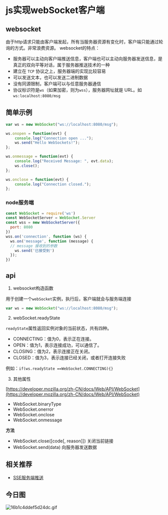 # js实现webSocket客户端
## websocket
由于http请求只能由客户端发起，所有当服务器资源有变化时，客户端只能通过轮询的方式。非常浪费资源。
websocket的特点：
- 服务器可以主动向客户端推送信息，客户端也可以主动向服务器发送信息，是真正的双向平等对话，属于服务器推送技术的一种
- 建立在 `TCP` 协议之上，服务器端的实现比较容易
- 可以发送文本，也可以发送二进制数据
- 没有同源限制，客户端可以与任意服务器通信
- 协议标识符是`ws`（如果加密，则为`wss`），服务器网址就是 URL。如`ws:localhost:8080/msg`

## 简单示例

```js
var ws = new WebSocket("ws://localhost:8080/msg");

ws.onopen = function(evt) {
	console.log("Connection open ...");
	ws.send("Hello WebSockets!");
};

ws.onmessage = function(evt) {
	console.log("Received Message: ", evt.data);
	ws.close();
};

ws.onclose = function(evt) {
	console.log("Connection closed.");
};

```

### node服务端

```js
const WebSocket = require('ws')
const WebSocketServer = WebSocket.Server
const wss = new WebSocketServer({
  port: 8080
})
wss.on('connection', function (ws) {
  ws.on('message', function (message) {
  // message 接收到的参数
    ws.send('已接受到')
  });
})
```

## api
1.  websocket构造函数

用于创建一个`webSocket`实例，执行后，客户端就会与服务端连接

```js
var ws = new WebSocket("ws://localhost:8080/msg");

```

2. webSocket.readyState

`readyState`属性返回实例对象的当前状态，共有四种。
- CONNECTING：值为0，表示正在连接。
- OPEN：值为1，表示连接成功，可以通信了。
- CLOSING：值为2，表示连接正在关闭。
- CLOSED：值为3，表示连接已经关闭，或者打开连接失败

例如：`if(ws.readyState ==WebSocket.CONNECTING){}`

3. 其他属性

[https://developer.mozilla.org/zh-CN/docs/Web/API/WebSocket](https://developer.mozilla.org/zh-CN/docs/Web/API/WebSocket)

- WebSocket.binaryType
- WebSocket.onerror
- WebSocket.onclose
- WebSocket.onmessage

**方法**
- WebSocket.close([code[, reason]])
关闭当前链接
- WebSocket.send(data)
向服务器发送数据
  
## 相关推荐
- [SSE服务端推送](./docs/JS/SSE服务端推送.md)

## 今日图
![16b1c4ddef5d24dc.gif](../../images/16b1c4ddef5d24dc.gif)
